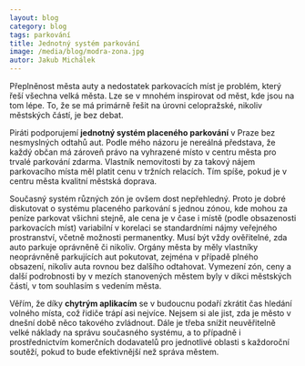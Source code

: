 ```yaml
---
layout: blog
category: blog
tags: parkování
title: Jednotný systém parkování
image: /media/blog/modra-zona.jpg
autor: Jakub Michálek
---
```


Přeplněnost města auty a nedostatek parkovacích míst je problém, který řeší všechna velká města. Lze se v mnohém inspirovat od měst, kde jsou na tom lépe. To, že se má primárně řešit na úrovni celopražské, nikoliv městských částí, je bez debat.

Piráti podporujemí **jednotný systém placeného parkování** v Praze bez nesmyslných odtahů aut. Podle mého názoru je nereálná představa, že každý občan má zároveň právo na vyhrazené místo v centru města pro trvalé parkování zdarma. Vlastník nemovitosti by za takový nájem parkovacího místa měl platit cenu v tržních relacích. Tím spíše, pokud je v centru města kvalitní městská doprava.

Současný systém různých zón je ovšem dost nepřehledný. Proto je dobré diskutovat o systému placeného parkování s jednou zónou, kde mohou za peníze parkovat všichni stejně, ale cena je v čase i místě (podle obsazenosti parkovacích míst) variabilní v korelaci se standardními nájmy veřejného prostranství, včetně možnosti permanentky. Musí být vždy ověřitelné, zda auto parkuje oprávněně či nikoliv. Orgány města by měly vlastníky neoprávněně parkujících aut pokutovat, zejména v případě plného obsazení, nikoliv auta rovnou bez dalšího odtahovat. Vymezení zón, ceny a další podrobnosti by v mezích stanovených městem byly v dikci městských částí, v tom souhlasím s vedením města.

Věřím, že díky **chytrým aplikacím** se v budoucnu podaří zkrátit čas hledání volného místa, což řidiče trápí asi nejvíce. Nejsem si ale jist, zda je město v dnešní době něco takového zvládnout. Dále je třeba snížit neuvěřitelně velké náklady na správu současného systému, a to případně i prostřednictvím komerčních dodavatelů pro jednotlivé oblasti s každoroční soutěží, pokud to bude efektivnější než správa městem.
